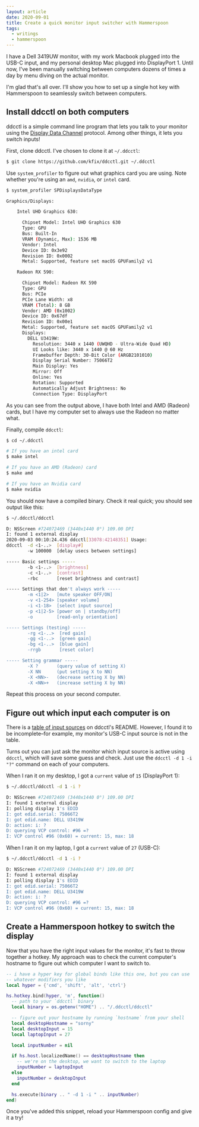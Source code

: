 ```yaml
---
layout: article
date: 2020-09-01
title: Create a quick monitor input switcher with Hammerspoon
tags:
  - writings
  - hammerspoon
---
```


I have a Dell 3419UW monitor, with my work Macbook plugged into the USB-C input, and my personal desktop Mac plugged into DisplayPort 1. Until now, I've been manually switching between computers dozens of times a day by menu diving on the actual monitor.

I'm glad that's all over. I'll show you how to set up a single hot key with Hammerspoon to seamlessly switch between computers.

## Install ddcctl on both computers

ddcctl is a simple command line program that lets you talk to your monitor using the [Display Data Channel](https://en.wikipedia.org/wiki/Display_Data_Channel) protocol. Among other things, it lets you switch inputs!

First, clone ddcctl. I've chosen to clone it at `~/.ddcctl`:

```bash
$ git clone https://github.com/kfix/ddcctl.git ~/.ddcctl
```

Use `system_profiler` to figure out what graphics card you are using. Note whether you're using an `amd`, `nvidia`, or `intel` card.

```bash
$ system_profiler SPDisplaysDataType

Graphics/Displays:

    Intel UHD Graphics 630:

      Chipset Model: Intel UHD Graphics 630
      Type: GPU
      Bus: Built-In
      VRAM (Dynamic, Max): 1536 MB
      Vendor: Intel
      Device ID: 0x3e92
      Revision ID: 0x0002
      Metal: Supported, feature set macOS GPUFamily2 v1

    Radeon RX 590:

      Chipset Model: Radeon RX 590
      Type: GPU
      Bus: PCIe
      PCIe Lane Width: x8
      VRAM (Total): 8 GB
      Vendor: AMD (0x1002)
      Device ID: 0x67df
      Revision ID: 0x00e1
      Metal: Supported, feature set macOS GPUFamily2 v1
      Displays:
        DELL U3419W:
          Resolution: 3440 x 1440 (UWQHD - Ultra-Wide Quad HD)
          UI Looks like: 3440 x 1440 @ 60 Hz
          Framebuffer Depth: 30-Bit Color (ARGB2101010)
          Display Serial Number: 75066T2     
          Main Display: Yes
          Mirror: Off
          Online: Yes
          Rotation: Supported
          Automatically Adjust Brightness: No
          Connection Type: DisplayPort
```

As you can see from the output above, I have both Intel and AMD (Radeon) cards, but I have my computer set to always use the Radeon no matter what.

Finally, compile `ddcctl`:

```bash
$ cd ~/.ddcctl

# If you have an intel card
$ make intel

# If you have an AMD (Radeon) card
$ make amd

# If you have an Nvidia card
$ make nvidia
```

You should now have a compiled binary. Check it real quick; you should see output like this:

```bash
$ ~/.ddcctl/ddcctl

D: NSScreen #724072469 (3440x1440 0°) 109.00 DPI
I: found 1 external display
2020-09-03 00:10:24.436 ddcctl[33078:42148351] Usage:
ddcctl  -d <1-..>  [display#]
        -w 100000  [delay usecs between settings]

----- Basic settings -----
        -b <1-..>  [brightness]
        -c <1-..>  [contrast]
        -rbc       [reset brightness and contrast]

----- Settings that don't always work -----
        -m <1|2>   [mute speaker OFF/ON]
        -v <1-254> [speaker volume]
        -i <1-18>  [select input source]
        -p <1|2-5> [power on | standby/off]
        -o         [read-only orientation]

----- Settings (testing) -----
        -rg <1-..>  [red gain]
        -gg <1-..>  [green gain]
        -bg <1-..>  [blue gain]
        -rrgb       [reset color]

----- Setting grammar -----
        -X ?       (query value of setting X)
        -X NN      (put setting X to NN)
        -X <NN>-   (decrease setting X by NN)
        -X <NN>+   (increase setting X by NN)
```

Repeat this process on your second computer.

## Figure out which input each computer is on

There is a [table of input sources](https://github.com/kfix/ddcctl#input-sources) on ddcctl's README. However, I found it to be incomplete–for example, my monitor's USB-C input source is not in the table.

Turns out you can just ask the monitor which input source is active using `ddcctl`, which will save some guess and check. Just use the `ddcctl -d 1 -i "?"` command on each of your computers.

When I ran it on my desktop, I got a `current` value of `15` (DisplayPort 1):

```bash
$ ~/.ddcctl/ddcctl -d 1 -i ?

D: NSScreen #724072469 (3440x1440 0°) 109.00 DPI
I: found 1 external display
I: polling display 1's EDID
I: got edid.serial: 75066T2
I: got edid.name: DELL U3419W
D: action: i: ?
D: querying VCP control: #96 =?
I: VCP control #96 (0x60) = current: 15, max: 18
```

When I ran it on my laptop, I got a `current` value of `27` (USB-C):

```bash
$ ~/.ddcctl/ddcctl -d 1 -i ?

D: NSScreen #724072469 (3440x1440 0°) 109.00 DPI
I: found 1 external display
I: polling display 1's EDID
I: got edid.serial: 75066T2
I: got edid.name: DELL U3419W
D: action: i: ?
D: querying VCP control: #96 =?
I: VCP control #96 (0x60) = current: 15, max: 18
```

## Create a Hammerspoon hotkey to switch the display

Now that you have the right input values for the monitor, it's fast to throw together a hotkey. My approach was to check the current computer's hostname to figure out which computer I want to switch to.

<div data-prism-file="~/.hammerspoon/init.lua">

```lua
-- i have a hyper key for global binds like this one, but you can use
-- whatever modifiers you like
local hyper = {'cmd', 'shift', 'alt', 'ctrl'}

hs.hotkey.bind(hyper, 'm', function()
  -- path to your `ddcctl` binary
  local binary = os.getenv("HOME") .. "/.ddcctl/ddcctl"

  -- figure out your hostname by running `hostname` from your shell
  local desktopHostname = "sorny"
  local desktopInput = 15
  local laptopInput = 27

  local inputNumber = nil

  if hs.host.localizedName() == desktopHostname then
    -- we're on the desktop, we want to switch to the laptop
    inputNumber = laptopInput
  else
    inputNumber = desktopInput
  end

  hs.execute(binary .. " -d 1 -i " .. inputNumber)
end)
```

</div>

Once you've added this snippet, reload your Hammerspoon config and give it a try!
